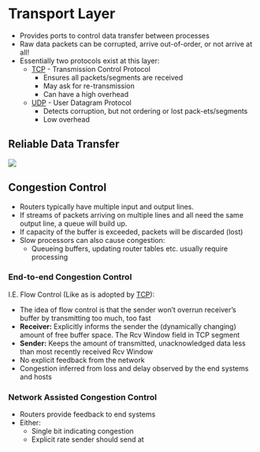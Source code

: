 # Transport Layer
- Provides ports to control data transfer between processes
- Raw data packets can be corrupted, arrive out-of-order, or not arrive at all!
- Essentially two protocols exist at this layer:
	- [TCP](TCP.md)  - Transmission Control Protocol
		- Ensures all packets/segments are received
		- May ask for re-transmission
		- Can have a high overhead
	- [UDP](UDP.md) - User Datagram Protocol
		- Detects corruption, but not ordering or lost pack-ets/segments
		- Low overhead

## Reliable Data Transfer
![](reliable-data-transfer.png)

## Congestion Control
- Routers typically have multiple input and output lines.  
- If streams of packets arriving on multiple lines and all need the same output line, a queue will build up.  
- If capacity of the buffer is exceeded, packets will be discarded (lost)
- Slow processors can also cause congestion:  
	- Queueing buffers, updating router tables etc. usually require processing
### End-to-end Congestion Control
I.E. Flow Control (Like as is adopted by [TCP](TCP.md)):
- The idea of flow control is that the sender won’t overrun receiver’s buffer by transmitting too much, too fast
- **Receiver:** Explicitly informs the sender the (dynamically changing) amount of free buffer space. The Rcv Window field in TCP segment 
- **Sender:** Keeps the amount of transmitted, unacknowledged data less than most recently received Rcv Window
- No explicit feedback from the network
- Congestion inferred from loss and delay observed by the end systems and hosts
### Network Assisted Congestion Control
- Routers provide feedback to end systems
- Either:
	- Single bit indicating congestion
	- Explicit rate sender should send at